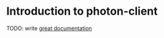 # Introduction to photon-client

TODO: write [great documentation](http://jacobian.org/writing/what-to-write/)
